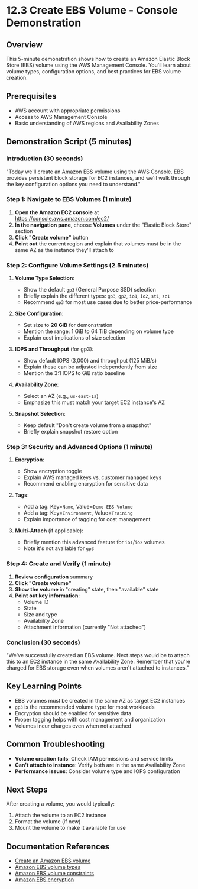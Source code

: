 # 12.3 Create EBS Volume - Console Demonstration

## Overview
This 5-minute demonstration shows how to create an Amazon Elastic Block Store (EBS) volume using the AWS Management Console. You'll learn about volume types, configuration options, and best practices for EBS volume creation.

## Prerequisites
- AWS account with appropriate permissions
- Access to AWS Management Console
- Basic understanding of AWS regions and Availability Zones

## Demonstration Script (5 minutes)

### Introduction (30 seconds)
"Today we'll create an Amazon EBS volume using the AWS Console. EBS provides persistent block storage for EC2 instances, and we'll walk through the key configuration options you need to understand."

### Step 1: Navigate to EBS Volumes (1 minute)
1. **Open the Amazon EC2 console** at https://console.aws.amazon.com/ec2/
2. **In the navigation pane**, choose **Volumes** under the "Elastic Block Store" section
3. **Click "Create volume"** button
4. **Point out** the current region and explain that volumes must be in the same AZ as the instance they'll attach to

### Step 2: Configure Volume Settings (2.5 minutes)
1. **Volume Type Selection**:
   - Show the default `gp3` (General Purpose SSD) selection
   - Briefly explain the different types: `gp3`, `gp2`, `io1`, `io2`, `st1`, `sc1`
   - Recommend `gp3` for most use cases due to better price-performance

2. **Size Configuration**:
   - Set size to **20 GiB** for demonstration
   - Mention the range: 1 GiB to 64 TiB depending on volume type
   - Explain cost implications of size selection

3. **IOPS and Throughput** (for gp3):
   - Show default IOPS (3,000) and throughput (125 MiB/s)
   - Explain these can be adjusted independently from size
   - Mention the 3:1 IOPS to GiB ratio baseline

4. **Availability Zone**:
   - Select an AZ (e.g., `us-east-1a`)
   - Emphasize this must match your target EC2 instance's AZ

5. **Snapshot Selection**:
   - Keep default "Don't create volume from a snapshot"
   - Briefly explain snapshot restore option

### Step 3: Security and Advanced Options (1 minute)
1. **Encryption**:
   - Show encryption toggle
   - Explain AWS managed keys vs. customer managed keys
   - Recommend enabling encryption for sensitive data

2. **Tags**:
   - Add a tag: Key=`Name`, Value=`Demo-EBS-Volume`
   - Add a tag: Key=`Environment`, Value=`Training`
   - Explain importance of tagging for cost management

3. **Multi-Attach** (if applicable):
   - Briefly mention this advanced feature for `io1`/`io2` volumes
   - Note it's not available for `gp3`

### Step 4: Create and Verify (1 minute)
1. **Review configuration** summary
2. **Click "Create volume"**
3. **Show the volume** in "creating" state, then "available" state
4. **Point out key information**:
   - Volume ID
   - State
   - Size and type
   - Availability Zone
   - Attachment information (currently "Not attached")

### Conclusion (30 seconds)
"We've successfully created an EBS volume. Next steps would be to attach this to an EC2 instance in the same Availability Zone. Remember that you're charged for EBS storage even when volumes aren't attached to instances."

## Key Learning Points
- EBS volumes must be created in the same AZ as target EC2 instances
- `gp3` is the recommended volume type for most workloads
- Encryption should be enabled for sensitive data
- Proper tagging helps with cost management and organization
- Volumes incur charges even when not attached

## Common Troubleshooting
- **Volume creation fails**: Check IAM permissions and service limits
- **Can't attach to instance**: Verify both are in the same Availability Zone
- **Performance issues**: Consider volume type and IOPS configuration

## Next Steps
After creating a volume, you would typically:
1. Attach the volume to an EC2 instance
2. Format the volume (if new)
3. Mount the volume to make it available for use

## Documentation References
- [Create an Amazon EBS volume](https://docs.aws.amazon.com/ebs/latest/userguide/ebs-creating-volume.html)
- [Amazon EBS volume types](https://docs.aws.amazon.com/ebs/latest/userguide/ebs-volume-types.html)
- [Amazon EBS volume constraints](https://docs.aws.amazon.com/ebs/latest/userguide/volume_constraints.html)
- [Amazon EBS encryption](https://docs.aws.amazon.com/ebs/latest/userguide/ebs-encryption.html)
